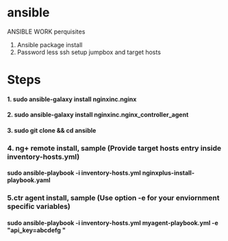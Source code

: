 # ansible
ANSIBLE WORK
perquisites
1. Ansible package install
2. Password less ssh setup jumpbox and target hosts 
# Steps
#### 1. sudo ansible-galaxy install nginxinc.nginx
#### 2. sudo ansible-galaxy install nginxinc.nginx_controller_agent
#### 3. sudo git clone && cd ansible 

### 4. ng+ remote install, sample (Provide target hosts entry inside inventory-hosts.yml)
#### sudo ansible-playbook -i inventory-hosts.yml nginxplus-install-playbook.yaml

### 5.ctr agent install, sample (Use option -e for your enviornment specific variables) 
#### sudo ansible-playbook -i inventory-hosts.yml myagent-playbook.yml -e "api_key=abcdefg "
